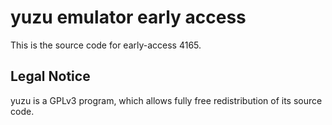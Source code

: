 yuzu emulator early access
=============

This is the source code for early-access 4165.

## Legal Notice

yuzu is a GPLv3 program, which allows fully free redistribution of its source code.